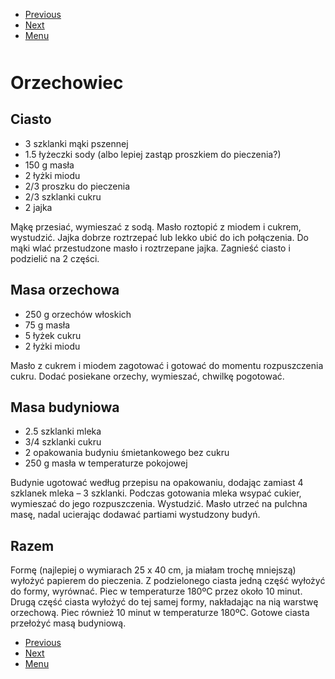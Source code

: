<!-- Navigation Menu Start -->

- [Previous](Napoleonka.md)
- [Next](Pieguski.md)
- [Menu](README.md)

<div style="margin-bottom: 50px"></div>

<!-- /Navigation Menu Start -->


# Orzechowiec

## Ciasto 

- 3 szklanki mąki pszennej 
- 1.5 łyżeczki sody (albo lepiej zastąp proszkiem do pieczenia?)
- 150 g masła 
- 2 łyżki miodu 
- 2/3 proszku do pieczenia
- 2/3 szklanki cukru 
- 2 jajka 
 
Mąkę przesiać, wymieszać z sodą. Masło roztopić z miodem i cukrem, wystudzić. Jajka dobrze roztrzepać lub lekko ubić do ich połączenia. Do mąki wlać przestudzone masło i roztrzepane jajka. Zagnieść ciasto i podzielić na 2 części. 

## Masa orzechowa 

- 250 g orzechów włoskich 
- 75 g masła 
- 5 łyżek cukru 
- 2 łyżki miodu 
  
Masło z cukrem i miodem zagotować i gotować do momentu rozpuszczenia cukru. Dodać posiekane orzechy, wymieszać, chwilkę pogotować. 

## Masa budyniowa 

- 2.5 szklanki mleka 
- 3/4 szklanki cukru 
- 2 opakowania budyniu śmietankowego bez cukru 
- 250 g masła w temperaturze pokojowej 

Budynie ugotować według przepisu na opakowaniu, dodając zamiast 4 szklanek mleka – 3 szklanki. Podczas gotowania mleka wsypać cukier, wymieszać do jego rozpuszczenia. Wystudzić. Masło utrzeć na pulchna masę, nadal ucierając dodawać partiami wystudzony budyń. 

## Razem

Formę (najlepiej o wymiarach 25 x 40 cm, ja miałam trochę mniejszą) wyłożyć papierem do pieczenia. Z podzielonego ciasta jedną część wyłożyć do formy, wyrównać. Piec w temperaturze 180ºC przez około 10 minut. Drugą część ciasta wyłożyć do tej samej formy, nakładając na nią warstwę orzechową. Piec również 10 minut w temperaturze 180ºC. Gotowe ciasta przełożyć masą budyniową. 

 


<!-- Navigation Menu End -->

- [Previous](Napoleonka.md)
- [Next](Pieguski.md)
- [Menu](README.md)

<div style="margin-bottom: 50px"></div>

<!-- /Navigation Menu End -->